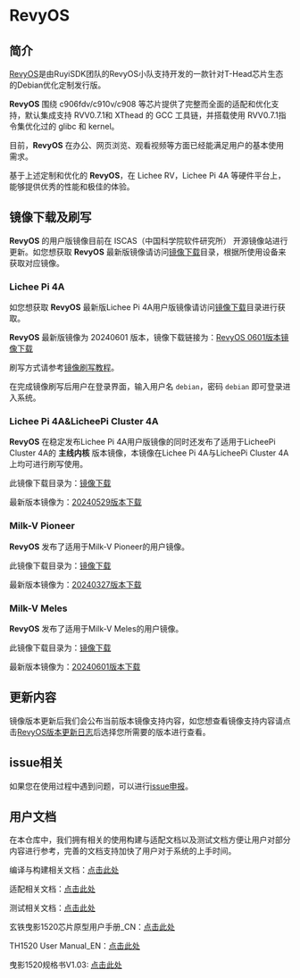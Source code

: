 # RevyOS

## 简介

[RevyOS](https://github.com/orgs/revyos/repositories)是由RuyiSDK团队的RevyOS小队支持开发的一款针对T-Head芯片生态的Debian优化定制发行版。

__RevyOS__ 围绕 c906fdv/c910v/c908 等芯片提供了完整而全面的适配和优化支持，默认集成支持 RVV0.7.1和 XThead 的 GCC 工具链，并搭载使用 RVV0.7.1指令集优化过的 glibc 和 kernel。

目前，__RevyOS__ 在办公、网页浏览、观看视频等方面已经能满足用户的基本使用需求。

基于上述定制和优化的 __RevyOS__，在 Lichee RV，Lichee Pi 4A 等硬件平台上，能够提供优秀的性能和极佳的体验。

## 镜像下载及刷写

__RevyOS__ 的用户版镜像目前在 ISCAS（中国科学院软件研究所） 开源镜像站进行更新。如您想获取 __RevyOS__ 最新版镜像请访问[镜像下载](https://mirror.iscas.ac.cn/revyos/extra/images/)目录，根据所使用设备来获取对应镜像。

### Lichee Pi 4A

如您想获取 __RevyOS__ 最新版Lichee Pi 4A用户版镜像请访问[镜像下载](https://mirror.iscas.ac.cn/revyos/extra/images/lpi4a/)目录进行获取。

__RevyOS__ 最新版镜像为 20240601 版本，镜像下载链接为：[RevyOS 0601版本镜像下载](https://mirror.iscas.ac.cn/revyos/extra/images/lpi4a/20240601/)

刷写方式请参考[镜像刷写教程](https://wiki.sipeed.com/hardware/zh/lichee/th1520/lpi4a/4_burn_image.html#%E6%89%B9%E9%87%8F%E7%83%A7%E5%BD%95)。

在完成镜像刷写后用户在登录界面，输入用户名 `debian`，密码 `debian` 即可登录进入系统。

### Lichee Pi 4A&LicheePi Cluster 4A

__RevyOS__ 在稳定发布Lichee Pi 4A用户版镜像的同时还发布了适用于LicheePi Cluster 4A的 __主线内核__ 版本镜像，本镜像在Lichee Pi 4A与LicheePi Cluster 4A上均可进行刷写使用。

此镜像下载目录为：[镜像下载](https://mirror.iscas.ac.cn/revyos/extra/images/lpi4amain/)

最新版本镜像为：[20240529版本下载](https://github.com/revyos/mkimg-th1520/releases/tag/20240529)

### Milk-V Pioneer

__RevyOS__ 发布了适用于Milk-V Pioneer的用户镜像。

此镜像下载目录为：[镜像下载](https://mirror.iscas.ac.cn/revyos/extra/images/sg2042/)

最新版本镜像为：[20240327版本下载](https://mirror.iscas.ac.cn/revyos/extra/images/sg2042/20240327/)

### Milk-V Meles

__RevyOS__ 发布了适用于Milk-V Meles的用户镜像。

此镜像下载目录为：[镜像下载](https://mirror.iscas.ac.cn/revyos/extra/images/meles/)

最新版本镜像为：[20240601版本下载](https://mirror.iscas.ac.cn/revyos/extra/images/meles/20240601/)

## 更新内容

镜像版本更新后我们会公布当前版本镜像支持内容，如您想查看镜像支持内容请点击[RevyOS版本更新日志](./Change%20Log/)后选择您所需要的版本进行查看。

## issue相关

如果您在使用过程中遇到问题，可以进行[issue申报](https://github.com/revyos/revyos/issues)。

## 用户文档

在本仓库中，我们拥有相关的使用构建与适配文档以及测试文档方便让用户对部分内容进行参考，完善的文档支持加快了用户对于系统的上手时间。

编译与构建相关文档：[点击此处](./Build/)

适配相关文档：[点击此处](./Adaptation/)

测试相关文档：[点击此处](./Test/)

玄铁曳影1520芯片原型用户手册_CN：[点击此处](https://occ-oss-prod.oss-cn-hangzhou.aliyuncs.com/resource//1697208997919/%E7%8E%84%E9%93%81%E6%9B%B3%E5%BD%B11520%E8%8A%AF%E7%89%87%E5%8E%9F%E5%9E%8B%E7%94%A8%E6%88%B7%E6%89%8B%E5%86%8C_CN.zip)

TH1520 User Manual_EN：[点击此处](https://occ-intl-prod.oss-ap-southeast-1.aliyuncs.com/resource//1698839996662/TH1520%20User%20Manual%20(1).zip)

曳影1520规格书V1.03: [点击此处](https://occ-oss-prod.oss-cn-hangzhou.aliyuncs.com/resource/889768/1698042403122/%E6%9B%B3%E5%BD%B11520%E8%A7%84%E6%A0%BC%E4%B9%A6V1.03.pdf)
